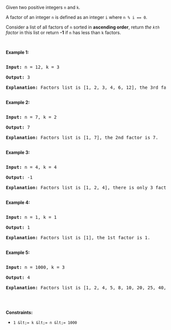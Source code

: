 Given two positive integers `` n `` and `` k ``.

A factor of an integer `` n `` is defined as an integer `` i `` where `` n % i == 0 ``.

Consider a list of all factors of `` n ``&nbsp;sorted in __ascending order__, return _the _`` kth ``_ factor_ in this list or return __-1__ if `` n `` has less than&nbsp;`` k `` factors.

&nbsp;

__Example 1:__

<pre>
<strong>Input:</strong> n = 12, k = 3
<strong>Output:</strong> 3
<strong>Explanation:</strong> Factors list is [1, 2, 3, 4, 6, 12], the 3rd factor is 3.
</pre>

__Example 2:__

<pre>
<strong>Input:</strong> n = 7, k = 2
<strong>Output:</strong> 7
<strong>Explanation:</strong> Factors list is [1, 7], the 2nd factor is 7.
</pre>

__Example 3:__

<pre>
<strong>Input:</strong> n = 4, k = 4
<strong>Output:</strong> -1
<strong>Explanation:</strong> Factors list is [1, 2, 4], there is only 3 factors. We should return -1.
</pre>

__Example 4:__

<pre>
<strong>Input:</strong> n = 1, k = 1
<strong>Output:</strong> 1
<strong>Explanation:</strong> Factors list is [1], the 1st factor is 1.
</pre>

__Example 5:__

<pre>
<strong>Input:</strong> n = 1000, k = 3
<strong>Output:</strong> 4
<strong>Explanation:</strong> Factors list is [1, 2, 4, 5, 8, 10, 20, 25, 40, 50, 100, 125, 200, 250, 500, 1000].
</pre>

&nbsp;

__Constraints:__

*   `` 1 &lt;= k &lt;= n &lt;= 1000 ``